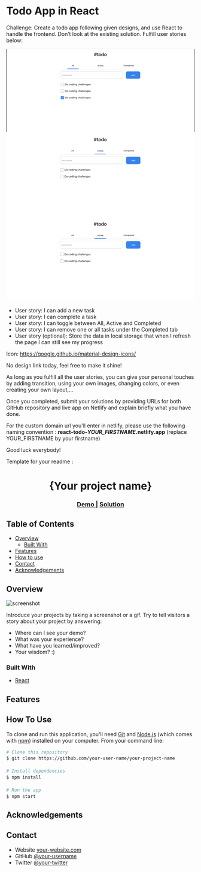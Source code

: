 # Todo App in React

Challenge: Create a todo app following given designs, and use React to handle the frontend. Don’t look at the existing solution. Fulfill user stories below:

![image](./assets/todo1.png)
![image](./assets/todo2.png)
![image](./assets/todo2.png)

-   User story: I can add a new task
-   User story: I can complete a task
-   User story: I can toggle between All, Active and Completed
-   User story: I can remove one or all tasks under the Completed tab
-   User story (optional): Store the data in local storage that when I refresh the page I can still see my progress

Icon: https://google.github.io/material-design-icons/

No design link today, feel free to make it shine!

As long as you fulfill all the user stories, you can give your personal touches by adding transition, using your own images, changing colors, or even creating your own layout,...

Once you completed, submit your solutions by providing URLs for both GitHub repository and live app on Netlify and explain briefly what you have done.

For the custom domain url you'll enter in netlify, please use the following naming convention : **react-todo-_YOUR_FIRSTNAME_.netlify.app** (replace YOUR_FIRSTNAME by your firstname)

Good luck everybody!

Template for your readme :

<!-- Please update value in the {}  -->

<h1 align="center">{Your project name}</h1>

<div align="center">
  <h3>
    <a href="https://{your-demo-link.your-domain}">
      Demo
    </a>
    <span> | </span>
    <a href="https://{your-url-to-the-solution}">
      Solution
    </a>
  </h3>
</div>

<!-- TABLE OF CONTENTS -->

## Table of Contents

-   [Overview](#overview)
    -   [Built With](#built-with)
-   [Features](#features)
-   [How to use](#how-to-use)
-   [Contact](#contact)
-   [Acknowledgements](#acknowledgements)

<!-- OVERVIEW -->

## Overview

![screenshot](https://user-images.githubusercontent.com/16707738/92399059-5716eb00-f132-11ea-8b14-bcacdc8ec97b.png)

Introduce your projects by taking a screenshot or a gif. Try to tell visitors a story about your project by answering:

-   Where can I see your demo?
-   What was your experience?
-   What have you learned/improved?
-   Your wisdom? :)

### Built With

<!-- This section should list any major frameworks that you built your project using. Here are a few examples.-->

-   [React](https://reactjs.org/)

## Features

<!-- List the features of your application or follow the template. Don't share the figma file here :) -->

## How To Use

<!-- Example: -->

To clone and run this application, you'll need [Git](https://git-scm.com) and [Node.js](https://nodejs.org/en/download/) (which comes with [npm](http://npmjs.com)) installed on your computer. From your command line:

```bash
# Clone this repository
$ git clone https://github.com/your-user-name/your-project-name

# Install dependencies
$ npm install

# Run the app
$ npm start
```

## Acknowledgements

<!-- This section should list any articles or add-ons/plugins that helps you to complete the project. This is optional but it will help you in the future. For example: -->

## Contact

-   Website [your-website.com](https://{your-web-site-link})
-   GitHub [@your-username](https://{github.com/your-usermame})
-   Twitter [@your-twitter](https://{twitter.com/your-username})
